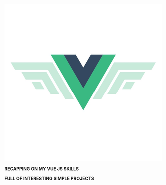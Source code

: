 ![Vue logo](./images/vue.jpg)


**RECAPPING ON MY VUE JS SKILLS**

**FULL OF INTERESTING SIMPLE PROJECTS**

